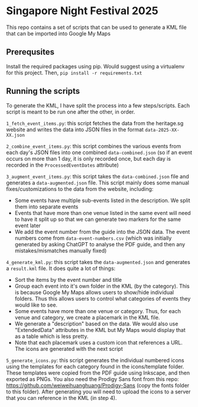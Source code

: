 # Singapore Night Festival 2025

This repo contains a set of scripts that can be used to generate a KML file that can be imported into Google My Maps

## Prerequsites
Install the required packages using pip. Would suggest using a virtualenv for this project. Then,
`pip install -r requirements.txt`

## Running the scripts
To generate the KML, I have split the process into a few steps/scripts.
Each script is meant to be run one after the other, in order.

`1_fetch_event_items.py`: this script fetches the data from the heritage.sg website and writes the data into JSON files in the format `data-2025-XX-XX.json`

`2_combine_event_items.py`: this script combines the various events from each day's JSON files into one combined `data-combined.json` (so if an event occurs on more than 1 day, it is only recorded once, but each day is recorded in the `ProcessedEventDates` attribute)

`3_augment_event_items.py`: this script takes the `data-combined.json` file and generates a `data-augmented.json` file. This script mainly does some manual fixes/customizations to the data from the website, including:
  - Some events have multiple sub-events listed in the description. We split them into separate events
  - Events that have more than one venue listed in the same event will need to have it split up so that we can generate two markers for the same event later
  - We add the event number from the guide into the JSON data. The event numbers come from `data-event-numbers.csv` (which was initially generated by asking ChatGPT to analyse the PDF guide, and then any mistakes/mismatches manually fixed)

`4_generate_kml.py`: this script takes the `data-augmented.json` and generates a `result.kml` file. It does quite a lot of things:
  - Sort the items by the event number and title
  - Group each event into it's own folder in the KML (by the category). This is because Google My Maps allows users to show/hide individual folders. Thus this allows users to control what categories of events they would like to see.
  - Some events have more than one venue or category. Thus, for each venue and category, we create a placemark in the KML file.
  - We generate a "description" based on the data. We would also use "ExtendedData" attributes in the KML but My Maps would display that as a table which is less pretty.
  - Note that each placemark uses a custom icon that references a URL. The icons are generated with the next script

`5_generate_icons.py`: this script generates the individual numbered icons using the templates for each category found in the icons/template folder. These templates were copied from the PDF guide using Inkscape, and then exported as PNGs. You also need the Prodigy Sans font from this repo: https://github.com/weiweihuanghuang/Prodigy-Sans (copy the fonts folder to this folder). After generating you will need to upload the icons to a server that you can reference in the KML (in step 4).

